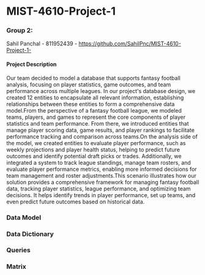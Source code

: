 # MIST-4610-Project-1
### Group 2:
Sahil Panchal - 811952439 - https://github.com/SahilPnc/MIST-4610-Project-1-
#### Project Description
Our team decided to model a database that supports fantasy football analysis, focusing on player statistics, game outcomes, and team performance across multiple leagues. In our project's database design, we created 12 entities to encapsulate all relevant information, establishing relationships between these entities to form a comprehensive data model.From the perspective of a fantasy football league, we modeled teams, players, and games to represent the core components of player statistics and team performance. From there, we introduced entities that manage player scoring data, game results, and player rankings to facilitate performance tracking and comparison across teams.On the analysis side of the model, we created entities to evaluate player performance, such as weekly projections and player health status, helping to predict future outcomes and identify potential draft picks or trades. Additionally, we integrated a system to track league standings, manage team rosters, and evaluate player performance metrics, enabling more informed decisions for team management and roster adjustments.This scenario illustrates how our solution provides a comprehensive framework for managing fantasy football data, tracking player statistics, league performance, and optimizing team decisions. It helps identify trends in player performance, set up teams, and even predict future outcomes based on historical data.
### Data Model 
### Data Dictionary
### Queries
### Matrix

